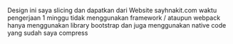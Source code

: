 Design ini saya slicing dan dapatkan dari Website sayhnakit.com
waktu pengerjaan 1 minggu tidak menggunakan framework / ataupun webpack hanya menggunakan library bootstrap dan juga menggunakan native code yang sudah saya compress 
